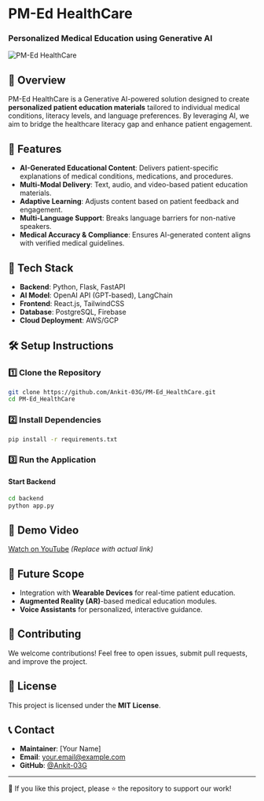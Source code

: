# PM-Ed HealthCare

### Personalized Medical Education using Generative AI

![PM-Ed HealthCare](https://github.com/Ankit-03G/PM-Ed_HealthCare/raw/main/assets/banner.png)

## 📌 Overview
PM-Ed HealthCare is a Generative AI-powered solution designed to create **personalized patient education materials** tailored to individual medical conditions, literacy levels, and language preferences. By leveraging AI, we aim to bridge the healthcare literacy gap and enhance patient engagement.

## 🚀 Features
- **AI-Generated Educational Content**: Delivers patient-specific explanations of medical conditions, medications, and procedures.
- **Multi-Modal Delivery**: Text, audio, and video-based patient education materials.
- **Adaptive Learning**: Adjusts content based on patient feedback and engagement.
- **Multi-Language Support**: Breaks language barriers for non-native speakers.
- **Medical Accuracy & Compliance**: Ensures AI-generated content aligns with verified medical guidelines.

## 🔧 Tech Stack
- **Backend**: Python, Flask, FastAPI
- **AI Model**: OpenAI API (GPT-based), LangChain
- **Frontend**: React.js, TailwindCSS
- **Database**: PostgreSQL, Firebase
- **Cloud Deployment**: AWS/GCP


## 🛠 Setup Instructions

### 1️⃣ Clone the Repository
```sh
git clone https://github.com/Ankit-03G/PM-Ed_HealthCare.git
cd PM-Ed_HealthCare
```

### 2️⃣ Install Dependencies
```sh
pip install -r requirements.txt
```

### 3️⃣ Run the Application
#### Start Backend
```sh
cd backend
python app.py
```

## 🎥 Demo Video
[Watch on YouTube](https://www.youtube.com/watch?v=XXXXX) *(Replace with actual link)*

## 📌 Future Scope
- Integration with **Wearable Devices** for real-time patient education.
- **Augmented Reality (AR)**-based medical education modules.
- **Voice Assistants** for personalized, interactive guidance.

## 🤝 Contributing
We welcome contributions! Feel free to open issues, submit pull requests, and improve the project.

## 📜 License
This project is licensed under the **MIT License**.

## 📞 Contact
- **Maintainer**: [Your Name]
- **Email**: your.email@example.com
- **GitHub**: [@Ankit-03G](https://github.com/Ankit-03G)

---

🌟 If you like this project, please ⭐ the repository to support our work!
